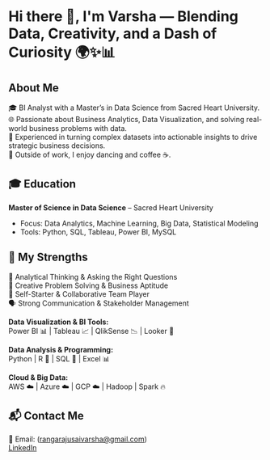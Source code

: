 

# Hi there 👋, I'm Varsha — Blending Data, Creativity, and a Dash of Curiosity 🌍✨📊

## About Me
🎓 BI Analyst with a Master’s in Data Science from Sacred Heart University.  
🌐 Passionate about Business Analytics, Data Visualization, and solving real-world business problems with data.  
💼 Experienced in turning complex datasets into actionable insights to drive strategic business decisions.  
💃 Outside of work, I enjoy dancing and coffee ☕.  

## 🎓 Education
**Master of Science in Data Science** – Sacred Heart University  
- Focus: Data Analytics, Machine Learning, Big Data, Statistical Modeling  
- Tools: Python, SQL, Tableau, Power BI, MySQL  

## 🚀 My Strengths
🤔 Analytical Thinking & Asking the Right Questions  
🎨 Creative Problem Solving & Business Aptitude  
🌟 Self-Starter & Collaborative Team Player  
🗣 Strong Communication & Stakeholder Management  

**Data Visualization & BI Tools:**  
Power BI 📊 | Tableau 📈 | QlikSense 📉 | Looker 📑  

**Data Analysis & Programming:**  
Python  | R 📐 | SQL 💾 | Excel 📊  

**Cloud & Big Data:**  
AWS ☁️ | Azure ☁️ | GCP ☁️ | Hadoop  | Spark 🔥  



## 📬 Contact Me
📧 Email: (rangarajusaivarsha@gmail.com)  
[LinkedIn](https://www.linkedin.com/in/varsharangaraju)  

